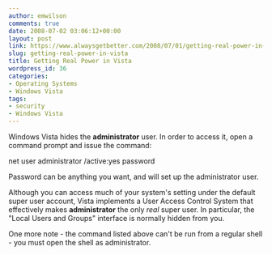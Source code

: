 ```yaml
---
author: emwilson
comments: true
date: 2008-07-02 03:06:12+00:00
layout: post
link: https://www.alwaysgetbetter.com/2008/07/01/getting-real-power-in-vista/
slug: getting-real-power-in-vista
title: Getting Real Power in Vista
wordpress_id: 36
categories:
- Operating Systems
- Windows Vista
tags:
- security
- Windows Vista
---
```


Windows Vista hides the **administrator** user.  In order to access it, open a command prompt and issue the command:

net user administrator /active:yes password

Password can be anything you want, and will set up the administrator user.

Although you can access much of your system's setting under the default super user account, Vista implements a User Access Control System that effectively makes **administrator** the only _real_ super user.  In particular, the "Local Users and Groups" interface is normally hidden from you.

One more note - the command listed above can't be run from a regular shell - you must open the shell as administrator.
